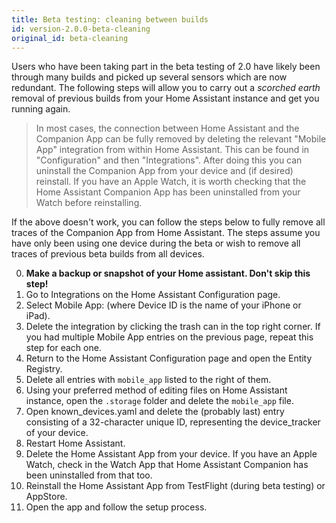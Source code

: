 ```yaml
---
title: Beta testing: cleaning between builds
id: version-2.0.0-beta-cleaning
original_id: beta-cleaning
---
```


Users who have been taking part in the beta testing of 2.0 have likely been through many builds and picked up several sensors which are now redundant. The following steps will allow you to carry out a _scorched earth_ removal of previous builds from your Home Assistant instance and get you running again.

> In most cases, the connection between Home Assistant and the Companion App can be fully removed by deleting the relevant "Mobile App" integration from within Home Assistant. This can be found in "Configuration" and then "Integrations". After doing this you can uninstall the Companion App from your device and (if desired) reinstall. If you have an Apple Watch, it is worth checking that the Home Assistant Companion App has been uninstalled from your Watch before reinstalling.

If the above doesn't work, you can follow the steps below to fully remove all traces of the Companion App from Home Assistant. The steps assume you have only been using one device during the beta or wish to remove all traces of previous beta builds from all devices.

0.  **Make a backup or snapshot of your Home assistant. Don't skip this step!**
1.  Go to Integrations on the Home Assistant Configuration page.
2.  Select Mobile App: <Device ID> (where Device ID is the name of your iPhone or iPad).
3.  Delete the integration by clicking the trash can in the top right corner. If you had multiple Mobile App entries on the previous page, repeat this step for each one.
4.  Return to the Home Assistant Configuration page and open the Entity Registry.
5.  Delete all entries with `mobile_app` listed to the right of them.
6.  Using your preferred method of editing files on Home Assistant instance, open the `.storage` folder and delete the `mobile_app` file.
7.  Open known_devices.yaml and delete the (probably last) entry consisting of a 32-character unique ID, representing the device_tracker of your device.
8.  Restart Home Assistant.
9.  Delete the Home Assistant App from your device. If you have an Apple Watch, check in the Watch App that Home Assistant Companion has been uninstalled from that too.
10. Reinstall the Home Assistant App from TestFlight (during beta testing) or AppStore.
11. Open the app and follow the setup process.
